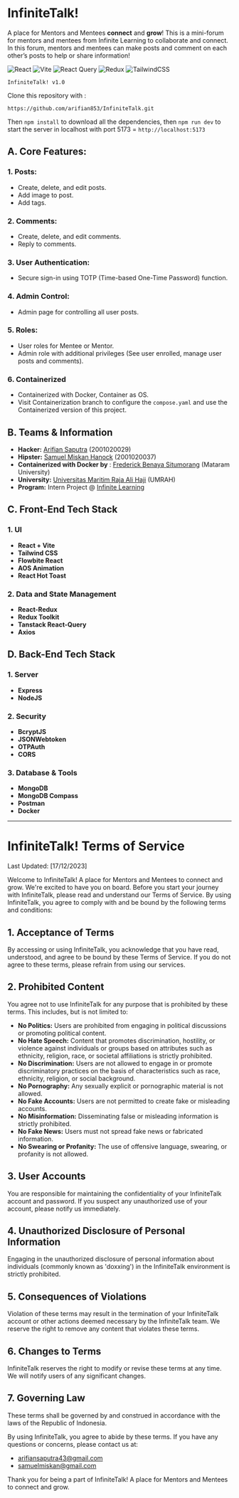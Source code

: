 # **InfiniteTalk!**
A place for Mentors and Mentees **connect** and **grow**! This is a mini-forum for mentors and mentees from Infinite Learning to collaborate and connect. In this forum, mentors and mentees can make posts and comment on each other’s posts to help or share information!

![React](https://img.shields.io/badge/react-%2320232a.svg?style=for-the-badge&logo=react&logoColor=%2361DAFB)
![Vite](https://img.shields.io/badge/vite-%23646CFF.svg?style=for-the-badge&logo=vite&logoColor=white)
![React Query](https://img.shields.io/badge/-React%20Query-FF4154?style=for-the-badge&logo=react%20query&logoColor=white)
![Redux](https://img.shields.io/badge/redux-%23593d88.svg?style=for-the-badge&logo=redux&logoColor=white)
![TailwindCSS](https://img.shields.io/badge/tailwindcss-%2338B2AC.svg?style=for-the-badge&logo=tailwind-css&logoColor=white)

``` InfiniteTalk! v1.0 ```

Clone this repository with : 
```
https://github.com/arifian853/InfiniteTalk.git
```

Then ``` npm install ``` to download all the dependencies, then ```npm run dev``` to start the server in localhost with port 5173 = ```http://localhost:5173```

## A. Core Features:

### 1. **Posts:**
   - Create, delete, and edit posts.
   - Add image to post.
   - Add tags.

### 2. **Comments:**
   - Create, delete, and edit comments.
   - Reply to comments.

### 3. **User Authentication:**
   - Secure sign-in using TOTP (Time-based One-Time Password) function.

### 4. **Admin Control:**
   - Admin page for controlling all user posts.

### 5. **Roles:**
   - User roles for Mentee or Mentor.
   - Admin role with additional privileges (See user enrolled, manage user posts and comments).

### 6. **Containerized**
   - Containerized with Docker, Container as OS.
   - Visit Containerization branch to configure the ```compose.yaml``` and use the Containerized version of this project.

## B. Teams & Information

- **Hacker:** [Arifian Saputra](https://arifian853.vercel.app) (2001020029)
- **Hipster:** [Samuel Miskan Hanock](https://tpa-4.vercel.app/) (2001020037)
- **Containerized with Docker by** : [Frederick Benaya Situmorang](https://github.com/helios78971) (Mataram University)
- **University:** [Universitas Maritim Raja Ali Haji](https://umrah.ac.id) (UMRAH)
- **Program:** Intern Project @ [Infinite Learning](https://infinitelearning.id)


## C. Front-End Tech Stack

### 1. UI

- **React + Vite**
- **Tailwind CSS**
- **Flowbite React**
- **AOS Animation**
- **React Hot Toast**

### 2. Data and State Management

- **React-Redux**
- **Redux Toolkit**
- **Tanstack React-Query**
- **Axios**

## D. Back-End Tech Stack

### 1. Server

- **Express**
- **NodeJS**

### 2. Security

- **BcryptJS**
- **JSONWebtoken**
- **OTPAuth**
- **CORS**

### 3. Database & Tools

- **MongoDB**
- **MongoDB Compass**
- **Postman**
- **Docker**

---

# InfiniteTalk! Terms of Service
Last Updated: [17/12/2023]

Welcome to InfiniteTalk! A place for Mentors and Mentees to connect and grow. We're excited to have you on board. Before you start your journey with InfiniteTalk, please read and understand our Terms of Service. By using InfiniteTalk, you agree to comply with and be bound by the following terms and conditions:

## 1. Acceptance of Terms
By accessing or using InfiniteTalk, you acknowledge that you have read, understood, and agree to be bound by these Terms of Service. If you do not agree to these terms, please refrain from using our services.

## 2. Prohibited Content
You agree not to use InfiniteTalk for any purpose that is prohibited by these terms. This includes, but is not limited to:

- **No Politics:** Users are prohibited from engaging in political discussions or promoting political content.
- **No Hate Speech:** Content that promotes discrimination, hostility, or violence against individuals or groups based on attributes such as ethnicity, religion, race, or societal affiliations is strictly prohibited.
- **No Discrimination:** Users are not allowed to engage in or promote discriminatory practices on the basis of characteristics such as race, ethnicity, religion, or social background.
- **No Pornography:** Any sexually explicit or pornographic material is not allowed.
- **No Fake Accounts:** Users are not permitted to create fake or misleading accounts.
- **No Misinformation:** Disseminating false or misleading information is strictly prohibited.
- **No Fake News:** Users must not spread fake news or fabricated information.
- **No Swearing or Profanity:** The use of offensive language, swearing, or profanity is not allowed.

## 3. User Accounts
You are responsible for maintaining the confidentiality of your InfiniteTalk account and password. If you suspect any unauthorized use of your account, please notify us immediately.

## 4. Unauthorized Disclosure of Personal Information
Engaging in the unauthorized disclosure of personal information about individuals (commonly known as 'doxxing') in the InfiniteTalk environment is strictly prohibited.

## 5. Consequences of Violations
Violation of these terms may result in the termination of your InfiniteTalk account or other actions deemed necessary by the InfiniteTalk team. We reserve the right to remove any content that violates these terms.

## 6. Changes to Terms
InfiniteTalk reserves the right to modify or revise these terms at any time. We will notify users of any significant changes.

## 7. Governing Law
These terms shall be governed by and construed in accordance with the laws of the Republic of Indonesia.

By using InfiniteTalk, you agree to abide by these terms. If you have any questions or concerns, please contact us at:

- [arifiansaputra43@gmail.com](mailto:arifiansaputra43@gmail.com)
- [samuelmiskan@gmail.com](mailto:samuelmiskan@gmail.com)

Thank you for being a part of InfiniteTalk! A place for Mentors and Mentees to connect and grow.
